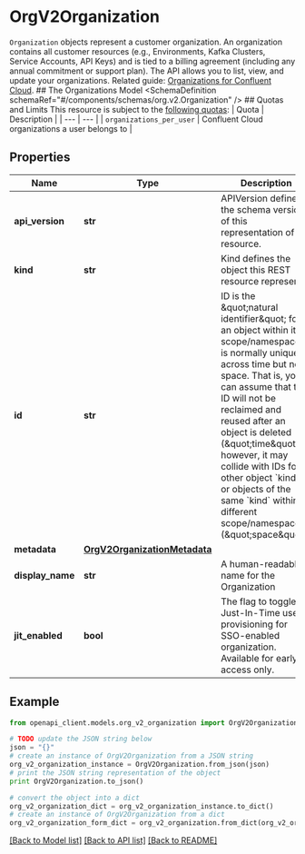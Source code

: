 # OrgV2Organization

`Organization` objects represent a customer organization. An organization contains all customer resources (e.g., Environments, Kafka Clusters, Service Accounts, API Keys) and is tied to a billing agreement (including any annual commitment or support plan).  The API allows you to list, view, and update your organizations.   Related guide: [Organizations for Confluent Cloud](https://docs.confluent.io/cloud/current/access-management/hierarchy/organizations/cloud-organization.html).  ## The Organizations Model <SchemaDefinition schemaRef=\"#/components/schemas/org.v2.Organization\" />  ## Quotas and Limits This resource is subject to the [following quotas](https://docs.confluent.io/cloud/current/quotas/overview.html):  | Quota | Description | | --- | --- | | `organizations_per_user` | Confluent Cloud organizations a user belongs to |

## Properties
Name | Type | Description | Notes
------------ | ------------- | ------------- | -------------
**api_version** | **str** | APIVersion defines the schema version of this representation of a resource. | [optional] [readonly] 
**kind** | **str** | Kind defines the object this REST resource represents. | [optional] [readonly] 
**id** | **str** | ID is the \&quot;natural identifier\&quot; for an object within its scope/namespace; it is normally unique across time but not space. That is, you can assume that the ID will not be reclaimed and reused after an object is deleted (\&quot;time\&quot;); however, it may collide with IDs for other object &#x60;kinds&#x60; or objects of the same &#x60;kind&#x60; within a different scope/namespace (\&quot;space\&quot;). | [optional] [readonly] 
**metadata** | [**OrgV2OrganizationMetadata**](OrgV2OrganizationMetadata.md) |  | [optional] 
**display_name** | **str** | A human-readable name for the Organization | [optional] 
**jit_enabled** | **bool** | The flag to toggle Just-In-Time user provisioning for SSO-enabled organization. Available for early access only. | [optional] 

## Example

```python
from openapi_client.models.org_v2_organization import OrgV2Organization

# TODO update the JSON string below
json = "{}"
# create an instance of OrgV2Organization from a JSON string
org_v2_organization_instance = OrgV2Organization.from_json(json)
# print the JSON string representation of the object
print OrgV2Organization.to_json()

# convert the object into a dict
org_v2_organization_dict = org_v2_organization_instance.to_dict()
# create an instance of OrgV2Organization from a dict
org_v2_organization_form_dict = org_v2_organization.from_dict(org_v2_organization_dict)
```
[[Back to Model list]](../ccloud/README.md#documentation-for-models) [[Back to API list]](../ccloud/README.md#documentation-for-api-endpoints) [[Back to README]](../ccloud/README.md)



